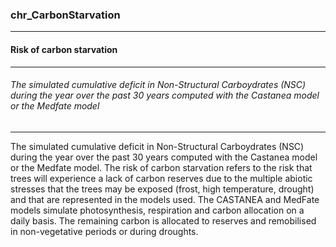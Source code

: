 ### chr_CarbonStarvation



------
#### Risk of carbon starvation



------
###### The simulated cumulative deficit in Non-Structural Carboydrates (NSC) during the year over the past 30 years computed with the Castanea model or the Medfate model



------
The simulated cumulative deficit in Non-Structural Carboydrates (NSC) during the year over the past 30 years computed with the Castanea model or the Medfate model. The risk of carbon starvation refers to the risk that trees will experience a lack of carbon reserves due to the multiple abiotic stresses that the trees may be exposed (frost, high temperature, drought) and that are represented in the models used. The CASTANEA and MedFate models simulate photosynthesis, respiration and carbon allocation on a daily basis. The remaining carbon is allocated to reserves and remobilised in non-vegetative periods or during droughts.